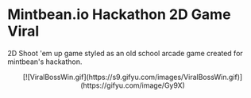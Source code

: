 # Mintbean.io Hackathon 2D Game Viral
2D Shoot 'em up game styled as an old school arcade game created for mintbean's hackathon.

<div align='center'>
[![ViralBossWin.gif](https://s9.gifyu.com/images/ViralBossWin.gif)](https://gifyu.com/image/Gy9X)         
</div>
